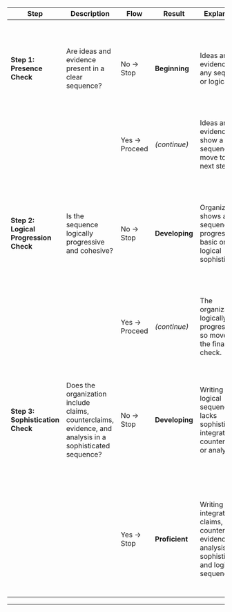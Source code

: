 | **Step**                           | **Description**                                                                           | **Flow**       | **Result**    | **Explanation**                                                                                                                                          | **Examples**                                                                                                                | **Justification**                                                                                                                                                                    |
|-----------------------------------|-------------------------------------------------------------------------------------------|---------------|--------------|----------------------------------------------------------------------------------------------------------------------------------------------------------|-----------------------------------------------------------------------------------------------------------------------------|----------------------------------------------------------------------------------------------------------------------------------------------------------------------------------------|
| **Step 1: Presence Check**        | Are ideas and evidence present in a clear sequence?                                       | No → Stop     | **Beginning**| Ideas and evidence lack any sequence or logical flow.                                                                                                   | “Dogs are nice. Pizza is great. The sun is shining.”                                                                       | Even if these statements are valid in isolation, they do not create a coherent, ordered structure that builds toward an argument or thesis.                                             |
|                                   |                                                                                           | Yes → Proceed | *(continue)* | Ideas and evidence show a sequence, so move to the next step.                                                                                            | -                                                                                                                           | -                                                                                                                                                                                      |
| **Step 2: Logical Progression Check** | Is the sequence logically progressive and cohesive?                                          | No → Stop     | **Developing**| Organization shows a sequence, but progression is basic or lacks logical sophistication.                                                                 | “Dogs are loyal. They make good pets. Also, it’s sunny outside.”                                                            | While statements about dogs form a minimal sequence, the final statement about weather does not deepen or extend the argument, showing limited progression.                             |
|                                   |                                                                                           | Yes → Proceed | *(continue)* | The organization is logically progressive, so move to the final check.                                                                                  | -                                                                                                                           | -                                                                                                                                                                                      |
| **Step 3: Sophistication Check**  | Does the organization include claims, counterclaims, evidence, and analysis in a sophisticated sequence? | No → Stop     | **Developing**| Writing shows logical sequence but lacks sophisticated integration of counterclaims or analysis.                                                          | “Dogs are loyal and make great pets. Some people prefer cats, but dogs offer emotional support.”                                                                 | A basic counterclaim (cats) is acknowledged, yet deeper analysis or thorough linking to the central argument is missing, indicating only partial sophistication.                         |
|                                   |                                                                                           | Yes → Stop    | **Proficient**| Writing integrates claims, counterclaims, evidence, and analysis in a sophisticated and logical sequence.                                               | “Dogs are the best pets because they offer loyalty and companionship. While some prefer cats for independence, dogs provide unmatched emotional support.”        | This example skillfully weaves claims, counterclaims, and evidence into a cohesive argument, illustrating advanced organizational mastery.                                             |

---
